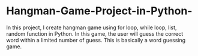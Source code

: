 # Hangman-Game-Project-in-Python-
In this  project, I create hangman game using for loop, while loop, list, random function in Python. In this game, the user will guess the correct word within a limited number of guess. This is basically a word guessing game.
